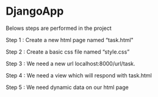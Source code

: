 # DjangoApp

Belows steps are performed in the project

Step 1 : Create a new html page named “task.html"

Step 2 : Create a basic css file named “style.css”

Step 3 : We need a new url localhost:8000/url/task.

Step 4 : We need a view which will respond with task.html

Step 5 : We need dynamic data on our html page
